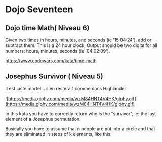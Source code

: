 # Dojo Seventeen


## Dojo time Math( Niveau 6)

Given two times in hours, minutes, and seconds (ie '15:04:24'), add or subtract them. This is a 24 hour clock. Output should be two digits for all numbers: hours, minutes, seconds (ie '04:02:09').

https://www.codewars.com/kata/time-math


## Josephus Survivor ( Niveau 5) 

Il est juste mortel... il en restera 1 comme dans Highlander

![https://media.giphy.com/media/wzM84HNT4V4HK/giphy.gif](https://media.giphy.com/media/wzM84HNT4V4HK/giphy.gif)

In this kata you have to correctly return who is the "survivor", ie: the last element of a Josephus permutation.

Basically you have to assume that n people are put into a circle and that they are eliminated in steps of k elements, like this:

